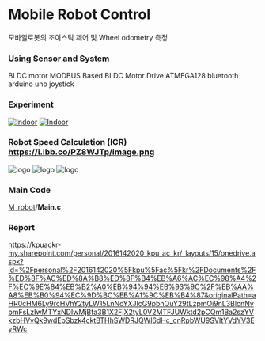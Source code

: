 
# Mobile Robot Control

모바일로봇의 조이스틱 제어 및 Wheel odometry 측정

### Using Sensor and System
BLDC motor
MODBUS Based BLDC Motor Drive
ATMEGA128
bluetooth
arduino uno joystick


###  Experiment
[![Indoor](https://img.youtube.com/vi/PIqNJxZd3b0/maxresdefault.jpg)](https://youtu.be/PIqNJxZd3b0)
[![Indoor](https://img.youtube.com/vi/vlAU2UxNEbI/maxresdefault.jpg)](https://youtu.be/vlAU2UxNEbI)


### Robot Speed Calculation  (ICR)   https://i.ibb.co/PZ8WJTp/image.png
![logo](https://i.ibb.co/PZ8WJTp/image.png)
![logo](https://i.ibb.co/kgNLpF1/2020-12-27-233705.jpg)
![logo](https://i.ibb.co/ypZqq20/2.png)



### Main Code
 [M_robot](https://github.com/jaeseok4104/M_robot)/**Main.c**

### Report
https://kpuackr-my.sharepoint.com/personal/2016142020_kpu_ac_kr/_layouts/15/onedrive.aspx?id=%2Fpersonal%2F2016142020%5Fkpu%5Fac%5Fkr%2FDocuments%2F%ED%8F%AC%ED%8A%B8%ED%8F%B4%EB%A6%AC%EC%98%A4%2F%EC%9E%84%EB%B2%A0%EB%94%94%EB%93%9C%2F%EB%AA%A8%EB%B0%94%EC%9D%BC%EB%A1%9C%EB%B4%87&originalPath=aHR0cHM6Ly9rcHVhY2tyLW15LnNoYXJlcG9pbnQuY29tLzpmOi9nL3BlcnNvbmFsLzIwMTYxNDIwMjBfa3B1X2FjX2tyL0V2MTFJUWktd2pCQm1Ba2szYVkzbHVvQk9wdEpSbzk4cktBTHhSWDRJQWl6dHc_cnRpbWU9SVItYVdYV3EyRWc

